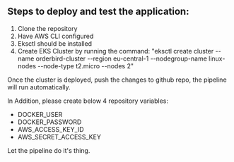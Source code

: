 <h2>Steps to deploy and test the application: </h2>

1. Clone the repository
2. Have AWS CLI configured
3. Eksctl should be installed 
4. Create EKS Cluster by running the command: "eksctl create cluster --name orderbird-cluster --region eu-central-1 --nodegroup-name linux-nodes --node-type t2.micro --nodes 2"


Once the cluster is deployed, push the changes to github repo, the pipeline will run automatically.

In Addition, please create below 4 repository variables:
- DOCKER_USER
- DOCKER_PASSWORD
- AWS_ACCESS_KEY_ID
- AWS_SECRET_ACCESS_KEY

Let the pipeline do it's thing.